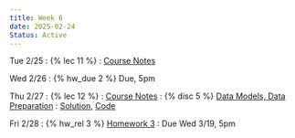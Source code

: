 ```yaml
---
title: Week 6
date: 2025-02-24
Status: Active
---
```


Tue 2/25
: {% lec 11 %}
  : [Course Notes](https://data101.org/notes/5-data_prep/structural.html) 

Wed 2/26
: {% hw_due 2 %} Due, 5pm

Thu 2/27
: {% lec 12 %}
  : [Course Notes](https://data101.org/notes/5-data_prep/granularity.html) 
: {% disc 5 %} [Data Models, Data Preparation](https://drive.google.com/file/d/193C5xoDEjWHVT5f_68QnX2zrGRX7Hb_z/view?usp=sharing) 
  : [Solution](https://drive.google.com/file/d/16rYqVlPTl8b9uGNEJtd42rPV4e9KaHQu/view?usp=sharing), [Code](http://data101.datahub.berkeley.edu/hub/user-redirect/git-pull?repo=https%3A%2F%2Fgithub.com%2Fcal-data-eng%2Fsp25-materials&urlpath=tree%2Fsp25-materials%2Fdisc%2Fdisc05%2Fdisc05.ipynb&branch=main)

Fri 2/28
: {% hw_rel 3 %} [Homework 3](https://www.gradescope.com/courses/959541/assignments/5846589)
  : Due Wed 3/19, 5pm

<!--
Thu 8/29
: {% lec 1 %}
  : [Pre-Semester Form](https://docs.google.com/forms/d/e/1FAIpQLSdalE7Mi5AIidLUFjJMU-BoQhcGrucIZPcIiQHKAzdkcoIU6Q/viewform)
: {% disc 1 %} [SQL Review](https://drive.google.com/file/d/1t3Ob8P2QRz3zSmkJdwbh6pVDrOuqm8tV/view?usp=sharing)
  : [Solution](https://drive.google.com/file/d/1V-JpFmOymMaozOeErNO4uS8zOw-DPV8J/view?usp=sharing), [Code](https://data101.datahub.berkeley.edu/hub/user-redirect/git-pull?repo=https%3A%2F%2Fgithub.com%2Fcal-data-eng%2Ffa24-materials&urlpath=lab%2Ftree%2Ffa24-materials%2Fdisc%2Fdisc01%2Fdisc01.ipynb&branch=main){:target="\_blank"}

Friday 8/30
: {% proj_rel 0 %} [SQL Review](https://data101.datahub.berkeley.edu/hub/user-redirect/git-pull?repo=https%3A%2F%2Fgithub.com%2Fcal-data-eng%2Ffa24-materials&urlpath=lab%2Ftree%2Ffa24-materials%2Fproj%2Fproj0%2Fproj0.ipynb&branch=main)
  : Due <del>Wed 9/4</del> Thu 9/5, 5pm
  <br/>[Notes](https://data101.org/notes/1-SQL/)
-->
